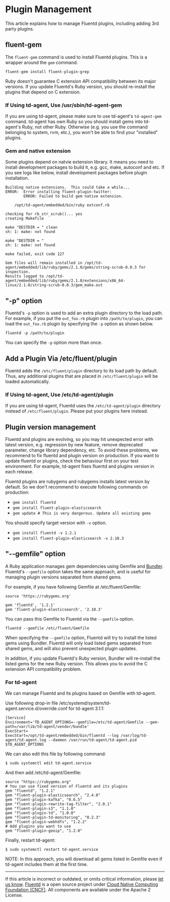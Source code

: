 # Plugin Management

This article explains how to manage Fluentd plugins, including adding
3rd party plugins.


## fluent-gem

The `fluent-gem` command is used to install Fluentd plugins. This is a
wrapper around the `gem` command.

``` {.CodeRay}
fluent-gem install fluent-plugin-grep
```

Ruby doesn't guarantee C extension API compatibility between its major
versions. If you update Fluentd's Ruby version, you should re-install
the plugins that depend on C extension.


### If Using td-agent, Use /usr/sbin/td-agent-gem

If you are using td-agent, please make sure to use td-agent's
`td-agent-gem` command. td-agent has own Ruby so you should install gems
into td-agent's Ruby, not other Ruby. Otherwise (e.g. you use the
command belonging to system, rvm, etc.), you won't be able to find your
"installed" plugins.


### Gem and native extension

Some plugins depend on natvie extension library. It means you need to
install development packages to build it, e.g. gcc, make, autoconf and
etc. If you see logs like below, install development packages before
plugin installation.

``` {.CodeRay}
Building native extensions.  This could take a while...
ERROR:  Error installing fluent-plugin-twitter:
        ERROR: Failed to build gem native extension.

    /opt/td-agent/embedded/bin/ruby extconf.rb

checking for rb_str_scrub()... yes
creating Makefile

make "DESTDIR = " clean
sh: 1: make: not found

make "DESTDIR = "
sh: 1: make: not found

make failed, exit code 127

Gem files will remain installed in /opt/td-agent/embedded/lib/ruby/gems/2.1.0/gems/string-scrub-0.0.3 for inspection.
Results logged to /opt/td-agent/embedded/lib/ruby/gems/2.1.0/extensions/x86_64-linux/2.1.0/string-scrub-0.0.3/gem_make.out
```


## "-p" option

Fluentd's `-p` option is used to add an extra plugin directory to the
load path. For example, if you put the `out_foo.rb` plugin into
`/path/to/plugin`, you can load the `out_foo.rb` plugin by specifying
the `-p` option as shown below.

``` {.CodeRay}
fluentd -p /path/to/plugin
```

You can specify the `-p` option more than once.


## Add a Plugin Via /etc/fluent/plugin

Fluentd adds the `/etc/fluent/plugin` directory to its load path by
default. Thus, any additional plugins that are placed in
`/etc/fluent/plugin` will be loaded automatically.


### If Using td-agent, Use /etc/td-agent/plugin

If you are using td-agent, Fluentd uses the `/etc/td-agent/plugin`
directory instead of `/etc/fluent/plugin`. Please put your plugins here
instead.


## Plugin version management

Fluentd and plugins are evolving, so you may hit unexpected error with
latest version, e.g. regression by new feature, remove deprecated
parameter, change library dependency, etc. To avoid these problems, we
recommend to fix fluentd and plugin version on production. If you want
to update fluentd or plugins, check the behaviour first on your test
environment. For example, td-agent fixes fluentd and plugins version in
each release.

Fluentd plugins are rubygems and rubygems installs latest version by
default. So we don't recommend to execute following commands on
production:

-   `gem install fluentd`
-   `gem install fluent-plugin-elasticsearch`
-   `gem update # This is very dangerous. Update all existing gems`

You should specify target version with `-v` option.

-   `gem install fluentd -v 1.2.1`
-   `gem install fluent-plugin-elasticsearch -v 2.10.3`


## "--gemfile" option

A Ruby application manages gem dependencies using Gemfile and
[Bundler](http://bundler.io/). Fluentd's `--gemfile` option takes the
same approach, and is useful for managing plugin versions separated from
shared gems.

For example, if you have following Gemfile at /etc/fluent/Gemfile:

``` {.CodeRay}
source 'https://rubygems.org'

gem 'fluentd', '1.2.1'
gem 'fluent-plugin-elasticsearch', '2.10.3'
```

You can pass this Gemfile to Fluentd via the `--gemfile` option.

``` {.CodeRay}
fluentd --gemfile /etc/fluent/Gemfile
```

When specifying the `--gemfile` option, Fluentd will try to install the
listed gems using Bundler. Fluentd will only load listed gems separated
from shared gems, and will also prevent unexpected plugin updates.

In addition, if you update Fluentd's Ruby version, Bundler will
re-install the listed gems for the new Ruby version. This allows you to
avoid the C extension API compatibility problem.


### For td-agent

We can manage Fluentd and its plugins based on Gemfile with td-agent.

Use following drop-in file
/etc/systemd/system/td-agent.service.d/override.conf for td-agent 3.1.1:

``` {.CodeRay}
[Service]
Environment='TD_AGENT_OPTIONS=--gemfile=/etc/td-agent/Gemfile --gem-path=/var/lib/td-agent/vendor/bundle'
ExecStart=
ExecStart=/opt/td-agent/embedded/bin/fluentd --log /var/log/td-agent/td-agent.log --daemon /var/run/td-agent/td-agent.pid $TD_AGENT_OPTIONS
```

We can also edit this file by following command:

``` {.CodeRay}
$ sudo systemctl edit td-agent.service
```

And then add /etc/td-agent/Gemfile:

``` {.CodeRay}
source "https://rubygems.org"
# You can use fixed version of Fluentd and its plugins
gem "fluentd", "1.2.1"
gem "fluent-plugin-elasticsearch", "2.4.0"
gem "fluent-plugin-kafka", "0.6.5"
gem "fluent-plugin-rewrite-tag-filter", "2.0.1"
gem "fluent-plugin-s3", "1.1.0"
gem "fluent-plugin-td", "1.0.0"
gem "fluent-plugin-td-monitoring", "0.2.3"
gem "fluent-plugin-webhdfs", "1.2.2"
# Add plugins you want to use
gem "fluent-plugin-geoip", "1.2.0"
```

Finally, restart td-agent:

``` {.CodeRay}
$ sudo systemctl restart td-agent.service
```

NOTE: In this approach, you will download all gems listed in Gemfile
even if td-agent includes them at the first time.


------------------------------------------------------------------------

If this article is incorrect or outdated, or omits critical information, please [let us know](https://github.com/fluent/fluentd-docs/issues?state=open).
[Fluentd](http://www.fluentd.org/) is a open source project under [Cloud Native Computing Foundation (CNCF)](https://cncf.io/). All components are available under the Apache 2 License.
